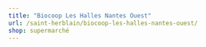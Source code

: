 ```yaml
---
title: "Biocoop Les Halles Nantes Ouest"
url: /saint-herblain/biocoop-les-halles-nantes-ouest/
shop: supermarché
---
```

